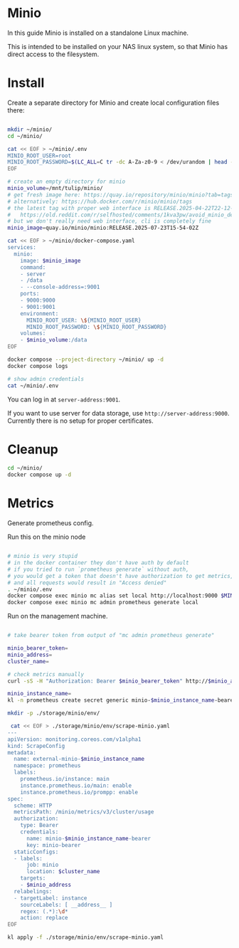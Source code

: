 
# Minio

In this guide Minio is installed on a standalone Linux machine.

This is intended to be installed on your NAS linux system,
so that Minio has direct access to the filesystem.

# Install

Create a separate directory for Minio and create local configuration files there:

```bash

mkdir ~/minio/
cd ~/minio/

cat << EOF > ~/minio/.env
MINIO_ROOT_USER=root
MINIO_ROOT_PASSWORD=$(LC_ALL=C tr -dc A-Za-z0-9 < /dev/urandom | head -c 20)
EOF

# create an empty directory for minio
minio_volume=/mnt/tulip/minio/
# get fresh image here: https://quay.io/repository/minio/minio?tab=tags
# alternatively: https://hub.docker.com/r/minio/minio/tags
# the latest tag with proper web interface is RELEASE.2025-04-22T22-12-26Z
#   https://old.reddit.com/r/selfhosted/comments/1kva3pw/avoid_minio_developers_introduce_trojan_horse/
# but we don't really need web interface, cli is completely fine
minio_image=quay.io/minio/minio:RELEASE.2025-07-23T15-54-02Z

cat << EOF > ~/minio/docker-compose.yaml
services:
  minio:
    image: $minio_image
    command:
    - server
    - /data
    - --console-address=:9001
    ports:
    - 9000:9000
    - 9001:9001
    environment:
      MINIO_ROOT_USER: \${MINIO_ROOT_USER}
      MINIO_ROOT_PASSWORD: \${MINIO_ROOT_PASSWORD}
    volumes:
    - $minio_volume:/data
EOF

docker compose --project-directory ~/minio/ up -d
docker compose logs

# show admin credentials
cat ~/minio/.env

```

You can log in at `server-address:9001`.

If you want to use server for data storage, use `http://server-address:9000`.
Currently there is no setup for proper certificates.

# Cleanup

```bash
cd ~/minio/
docker compose up -d
```

# Metrics

Generate prometheus config.

Run this on the minio node

```bash

# minio is very stupid
# in the docker container they don't have auth by default
# if you tried to run `prometheus generate` without auth,
# you would get a token that doesn't have authorization to get metrics,
# and all requests would result in "Access denied"
. ~/minio/.env
docker compose exec minio mc alias set local http://localhost:9000 $MINIO_ROOT_USER $MINIO_ROOT_PASSWORD
docker compose exec minio mc admin prometheus generate local

```

Run on the management machine.

```bash

# take bearer token from output of "mc admin prometheus generate"

minio_bearer_token=
minio_address=
cluster_name=

# check metrics manually
curl -sS -H "Authorization: Bearer $minio_bearer_token" http://$minio_address/minio/metrics/v3/cluster/usage > ./minio-v3-usage.log

minio_instance_name=
kl -n prometheus create secret generic minio-$minio_instance_name-bearer --from-literal minio-bearer=$minio_bearer_token

mkdir -p ./storage/minio/env/

 cat << EOF > ./storage/minio/env/scrape-minio.yaml
---
apiVersion: monitoring.coreos.com/v1alpha1
kind: ScrapeConfig
metadata:
  name: external-minio-$minio_instance_name
  namespace: prometheus
  labels:
    prometheus.io/instance: main
    instance.prometheus.io/main: enable
    instance.prometheus.io/prompp: enable
spec:
  scheme: HTTP
  metricsPath: /minio/metrics/v3/cluster/usage
  authorization:
    type: Bearer
    credentials:
      name: minio-$minio_instance_name-bearer
      key: minio-bearer
  staticConfigs:
  - labels:
      job: minio
      location: $cluster_name
    targets:
    - $minio_address
  relabelings:
  - targetLabel: instance
    sourceLabels: [ __address__ ]
    regex: (.*):\d*
    action: replace
EOF

kl apply -f ./storage/minio/env/scrape-minio.yaml

```

